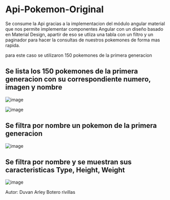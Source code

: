 # Api-Pokemon-Original

Se consume la Api gracias a la implementacion del módulo angular material que nos permite implementar componentes Angular con un diseño basado en Material Design,
apartir de eso se utliza una tabla con un filtro y un paginador para hacer la consultas de nuestros pokemones de forma mas rapida.

para este caso se utilizaron 150 pokemones de la primera generacion

## Se lista los 150 pokemones de la primera generacion con su correspondiente numero, imagen y nombre
![image](https://user-images.githubusercontent.com/96325513/172034065-409eab47-c994-4565-a2f8-00d89b3a6ee9.png)

![image](https://user-images.githubusercontent.com/96325513/172033945-ce862de6-c5ad-4664-a835-f3e6a59be9fe.png)

## Se filtra por nombre un pokemon de la primera generacion
![image](https://user-images.githubusercontent.com/96325513/172033999-06b08fb8-2a8b-429e-ac9c-cb70dd6453f2.png)

## Se filtra por nombre y se muestran  sus caracteristicas Type, Height, Weight
![image](https://user-images.githubusercontent.com/96325513/172034091-d180803d-b8a1-4084-a414-74103f979f39.png)


Autor: Duvan Arley Botero rivillas

